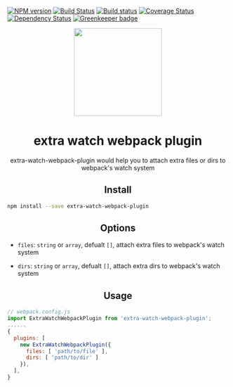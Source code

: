 
[![NPM version](https://img.shields.io/npm/v/extra-watch-webpack-plugin.svg?style=flat)](https://npmjs.org/package/extra-watch-webpack-plugin) [![Build Status](https://travis-ci.org/pigcan/extra-watch-webpack-plugin.svg?branch=master)](https://travis-ci.org/pigcan/extra-watch-webpack-plugin) [![Build status](https://ci.appveyor.com/api/projects/status/2wjjvxjdxb2p18iq/branch/master?svg=true)](https://ci.appveyor.com/project/pigcan/extra-watch-webpack-plugin/branch/master) [![Coverage Status](https://coveralls.io/repos/github/pigcan/extra-watch-webpack-plugin/badge.svg?branch=master)](https://coveralls.io/github/pigcan/extra-watch-webpack-plugin?branch=master) [![Dependency Status](https://david-dm.org/pigcan/extra-watch-webpack-plugin.svg)](https://david-dm.org/pigcan/extra-watch-webpack-plugin) [![Greenkeeper badge](https://badges.greenkeeper.io/pigcan/extra-watch-webpack-plugin.svg)](https://greenkeeper.io/)


<div align="center">
  <a href="https://github.com/webpack/webpack">
    <img width="200" height="200"
      src="https://webpack.js.org/assets/icon-square-big.svg">
  </a>
  <h1>extra watch webpack plugin</h1>
  <p>extra-watch-webpack-plugin would help you to attach extra files or dirs to webpack's watch system</p>
</div>


<h2 align="center">Install</h2>

```bash
npm install --save extra-watch-webpack-plugin
```

<h2 align="center">Options</h2>

- `files`: `string` or `array`, defualt `[]`, attach extra files to webpack's watch system

- `dirs`: `string` or `array`, defualt `[]`, attach extra dirs to webpack's watch system

<h2 align="center">Usage</h2>

```js
// webpack.config.js
import ExtraWatchWebpackPlugin from 'extra-watch-webpack-plugin';
......
{
  plugins: [
    new ExtraWatchWebpackPlugin({
      files: [ 'path/to/file' ],
      dirs: [ 'path/to/dir' ]
    }),
  ],
}
```
